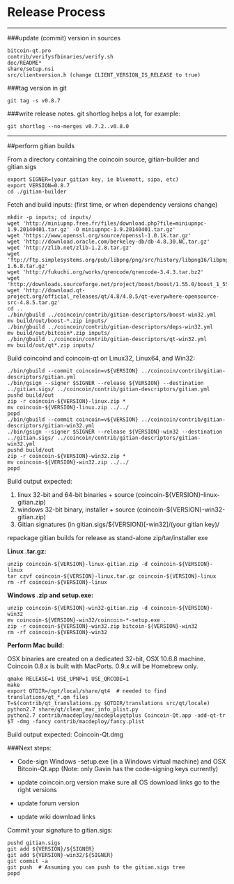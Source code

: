 Release Process
====================

* * *

###update (commit) version in sources


	bitcoin-qt.pro
	contrib/verifysfbinaries/verify.sh
	doc/README*
	share/setup.nsi
	src/clientversion.h (change CLIENT_VERSION_IS_RELEASE to true)

###tag version in git

	git tag -s v0.8.7

###write release notes. git shortlog helps a lot, for example:

	git shortlog --no-merges v0.7.2..v0.8.0

* * *

##perform gitian builds

 From a directory containing the coincoin source, gitian-builder and gitian.sigs
  
	export SIGNER=(your gitian key, ie bluematt, sipa, etc)
	export VERSION=0.8.7
	cd ./gitian-builder

 Fetch and build inputs: (first time, or when dependency versions change)

	mkdir -p inputs; cd inputs/
	wget 'http://miniupnp.free.fr/files/download.php?file=miniupnpc-1.9.20140401.tar.gz' -O miniupnpc-1.9.20140401.tar.gz'
	wget 'https://www.openssl.org/source/openssl-1.0.1k.tar.gz'
	wget 'http://download.oracle.com/berkeley-db/db-4.8.30.NC.tar.gz'
	wget 'http://zlib.net/zlib-1.2.8.tar.gz'
	wget 'ftp://ftp.simplesystems.org/pub/libpng/png/src/history/libpng16/libpng-1.6.8.tar.gz'
	wget 'http://fukuchi.org/works/qrencode/qrencode-3.4.3.tar.bz2'
	wget 'http://downloads.sourceforge.net/project/boost/boost/1.55.0/boost_1_55_0.tar.bz2'
	wget 'http://download.qt-project.org/official_releases/qt/4.8/4.8.5/qt-everywhere-opensource-src-4.8.5.tar.gz'
	cd ..
	./bin/gbuild ../coincoin/contrib/gitian-descriptors/boost-win32.yml
	mv build/out/boost-*.zip inputs/
	./bin/gbuild ../coincoin/contrib/gitian-descriptors/deps-win32.yml
	mv build/out/bitcoin*.zip inputs/
	./bin/gbuild ../coincoin/contrib/gitian-descriptors/qt-win32.yml
	mv build/out/qt*.zip inputs/

 Build coincoind and coincoin-qt on Linux32, Linux64, and Win32:
  
	./bin/gbuild --commit coincoin=v${VERSION} ../coincoin/contrib/gitian-descriptors/gitian.yml
	./bin/gsign --signer $SIGNER --release ${VERSION} --destination ../gitian.sigs/ ../coincoin/contrib/gitian-descriptors/gitian.yml
	pushd build/out
	zip -r coincoin-${VERSION}-linux.zip *
	mv coincoin-${VERSION}-linux.zip ../../
	popd
	./bin/gbuild --commit coincoin=v${VERSION} ../coincoin/contrib/gitian-descriptors/gitian-win32.yml
	./bin/gsign --signer $SIGNER --release ${VERSION}-win32 --destination ../gitian.sigs/ ../coincoin/contrib/gitian-descriptors/gitian-win32.yml
	pushd build/out
	zip -r coincoin-${VERSION}-win32.zip *
	mv coincoin-${VERSION}-win32.zip ../../
	popd

  Build output expected:

  1. linux 32-bit and 64-bit binaries + source (coincoin-${VERSION}-linux-gitian.zip)
  2. windows 32-bit binary, installer + source (coincoin-${VERSION}-win32-gitian.zip)
  3. Gitian signatures (in gitian.sigs/${VERSION}[-win32]/(your gitian key)/

repackage gitian builds for release as stand-alone zip/tar/installer exe

**Linux .tar.gz:**

	unzip coincoin-${VERSION}-linux-gitian.zip -d coincoin-${VERSION}-linux
	tar czvf coincoin-${VERSION}-linux.tar.gz coincoin-${VERSION}-linux
	rm -rf coincoin-${VERSION}-linux

**Windows .zip and setup.exe:**

	unzip coincoin-${VERSION}-win32-gitian.zip -d coincoin-${VERSION}-win32
	mv coincoin-${VERSION}-win32/coincoin-*-setup.exe .
	zip -r coincoin-${VERSION}-win32.zip bitcoin-${VERSION}-win32
	rm -rf coincoin-${VERSION}-win32

**Perform Mac build:**

  OSX binaries are created on a dedicated 32-bit, OSX 10.6.8 machine.
  Coincoin 0.8.x is built with MacPorts.  0.9.x will be Homebrew only.

	qmake RELEASE=1 USE_UPNP=1 USE_QRCODE=1
	make
	export QTDIR=/opt/local/share/qt4  # needed to find translations/qt_*.qm files
	T=$(contrib/qt_translations.py $QTDIR/translations src/qt/locale)
	python2.7 share/qt/clean_mac_info_plist.py
	python2.7 contrib/macdeploy/macdeployqtplus Coincoin-Qt.app -add-qt-tr $T -dmg -fancy contrib/macdeploy/fancy.plist

 Build output expected: Coincoin-Qt.dmg

###Next steps:

* Code-sign Windows -setup.exe (in a Windows virtual machine) and
  OSX Bitcoin-Qt.app (Note: only Gavin has the code-signing keys currently)

* update coincoin.org version
  make sure all OS download links go to the right versions

* update forum version

* update wiki download links

Commit your signature to gitian.sigs:

	pushd gitian.sigs
	git add ${VERSION}/${SIGNER}
	git add ${VERSION}-win32/${SIGNER}
	git commit -a
	git push  # Assuming you can push to the gitian.sigs tree
	popd

